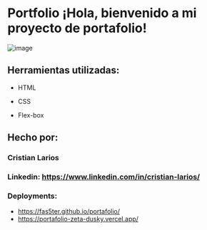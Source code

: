 # Portfolio ¡Hola, bienvenido a mi proyecto de portafolio!

![image](https://github.com/user-attachments/assets/0750d101-4362-42fc-ae70-ee2490202b22)
## Herramientas utilizadas:

* HTML

* CSS

* Flex-box

## Hecho por:

### Cristian Larios

### Linkedin: https://www.linkedin.com/in/cristian-larios/

### Deployments:
* https://fas5ter.github.io/portafolio/
* https://portafolio-zeta-dusky.vercel.app/
